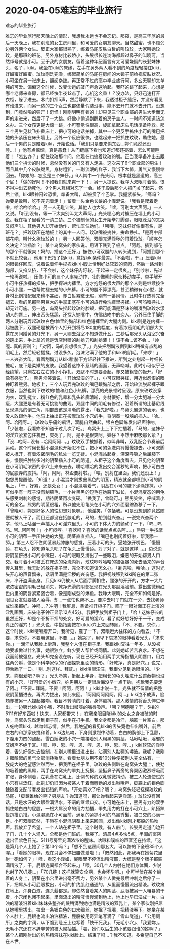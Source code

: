 # 2020-04-05难忘的毕业旅行



难忘的毕业旅行



难忘的毕业旅行那天晚上的情形，我想我永远也不会忘记。那夜，是高三毕旅的最后一天晚上，我在别班的女生房间里，和可爱的女朋友聊天。当然甜蜜，也不顾旁边另外两个女生。反正大家都很熟了，绑着马尾皮肤白皙的叫玟玟，大家叫她玟玟，是那班的班花。另外身材比较娇小，头髮很长连浏海都超过鼻子的叫晓可，当然绰号就是小可。至于我的女朋友，留着这种年纪而言有太可爱嫌疑的长髮妹妹头，名子，kiki。我坐在kiki的床缘，左手在另外两人看不到的角度轻轻搂住kiki，好甜蜜好甜蜜。玟玟刚洗完澡，绑起简单的马尾在房间的大镜子前检视皮肤状况。小可坐在另一张床上，翻阅杂誌。再正常不过的高中毕业旅行阿，多幺无聊却又单纯的可爱。偏偏这个时候，改变命运的敲门声急速响起。我吓的跳了起来，心想是哪个老师来查房，都已经快半夜12点了，心机这幺重！？没办法，只好迅速打开衣柜，躲了进去。木门扣扣5声，然后静默了下来，我透过柜子缝细，并没有看见有谁进来，而另一边的三个女生也都儘量假装没事，能不去开门就不去开门。没想到，门竟然啪的弹开！奇怪！刚刚明明有锁的！却只见三个职业部的男生大步而无声的走进来，然后吓了一大跳。好像小偷遇到醒着的房子主人，一时间不知道该怎幺办。三个女孩更是大惊一跳，小可警觉性很高，旋即拿起床头电话準备呼救。那三个男生见状飞扑捯床上，把小可的电话拍掉，其中一个更反手摀住小可的嘴巴把她的头紧压在床头墙上。另外一个反应很快，也跳起来一把抓住玟玟，勒住她。最后一个男的只是瞪着kiki，开始说话。「我们只是要来偷东西…妳们竟然还没睡…！」他有点惊慌，真是愚蠢！从门缝底下看也知道灯都还亮着，怎幺可能睡着！「怎幺办？」捉住玟玟那个问，他现在也摀着玟玟的嘴。正当我準备冲出去跟他们三个拚命的时候，忽然没有关的门又有人走进。这次来了6个职业部的男生！而且其中几个皮肤黝黑，身材粗犷，一副流氓的样子，我当下大惊，勇气又慢慢缩回去。「你娘的…怎幺是三个妹仔。」6人其中一个光头问。根本就是黑道的，高三个屁！「做的好阿！不如我们就来爽一下！」另一人提议。我睁大双眼盯着他。恨不得冲出去勒死他。9个男人互相对忘了一会。终于殿后那个人把门关了起来，然后上锁。kiki眼神闪过恐惧，準备大叫，却被赏了个巴掌。我握紧拳头。「痛吗？妳要是敢叫，吃不完兜着走！」留着一头金色长髮的小混混说。「我看是爬着走啦，哈哈哈哈哈。」另一人无耻讪笑，其他人也大笑。「嘘，可别太大声阿。」一人又说。「听到没有，等一下太爽别叫太大声阿。」光头噁心的对被压在墙上的小可说。我在柜子里看的一清二楚。三个被制伏的女生开始拳打脚踢，眼眶泛泪的又哭又闷声叫。其他男人却开始动作，帮忙压住她们。「喂喂，这妹仔好像很有名，是班花？」把玟玟压在地板上的其中一人问。玟玟嘴被摀住，拚命挣扎。「是高中部部花吧，叫什幺徐玟玟的！」另一人回答他，双眼充满淫秽的盯着玟玟。「顺序怎幺决定？谁插谁？」某个鸟窝头的家伙说。用语下贱到了极点。「阿哉。插到部花的那个不就很爽！妈的，插这个还好，」按住小可双腿的人转头说到，「阿插到那个不就比较衰。」他用下巴指了指kiki，意指kiki条件最差。「不会啦，干，」压着kiki的眼镜仔回应，说着说着伸手捏捏kiki小腹上恰到好处软软的赘肉，然后一路滑到胸部，又掐又挤，「不会啦，这个妹仔肉好软，干起来一定很爽。」「别吵啦，先过一轮再说啦。」压住小可的三个人率先动作，壮的像熊的家伙移动左手，单手解开小可牛仔热裤的扣头，把手探进内裤里。方才抱怨的很大声的那个人则是继续按住小可小腿，一边帮忙褪去她的小热裤。小可的腿不算漂亮，甚至稍微有点o型，就身材比例搭配起来也不甚细，却白皙紧緻无瑕，别有一番风情。此时牛仔热裤完全褪去，看的见那熊男巨大的手掌正塞在小可的旅行免洗裤里搓揉。小可呜噎挣扎，却无计可施。另一边，鸟窝头捏起玟玟的脸颊，把可能满是菸味的嘴凑到玟玟水漾动人的唇上，伸出舌头猛舔，还探入她嘴中，彷彿热吻中的恋人。另外压住手脚的两人分别玩弄起玟玟白色t恤里的胸部和红色短裤里的大腿内侧。kiki则是连内裤一起被脱下，双腿硬是被两个人打开到将尽180度的幅度，有着浓密阴毛的阴部大大露在房间婚黄的灯光下，另一人则去浴室不知道做什幺。三秒后那光头从浴室兴奋的跑出来，手上拿的竟是饭店附赠的刮鬍刀和刮鬍液！！该不会…该不会…「帅喔…真的要剃？」「对阿，马的妄想很久了。」光头把刮鬍液倒到kiki稍微有点乱的阴毛上，然后轻轻搓揉，过没多久，泡沫沾满了他的手和kiki的阴毛。「来啰！」一人兴奋大叫。看着刮鬍刀从kiki肚脐下方轻轻往下推进，所到之处刬起一片细长捲毛，底下是柔嫩的皮肤。我望着这惨不忍睹的画面，无声吶喊。此时小可似乎已经绝望，只剩左右左右的小小挣扎，双腿不时想要合起，却又被粗鲁的扳开。「好像有感觉了。」熊男淫笑着说，「开始湿湿的了。」，小可双眼哭红，用近似怨恨的眼神盯着熊男。地板上，三个人玩弄完玟玟的嘴巴跟胸部之后，开始轮流脱起裤子跟衣服，当然也剥下玟玟的t恤和红色小热裤，漂亮的光景顿时呈现。原来玟玟没穿内衣，双乳挺立，粉红色的乳晕和乳头轮廓清晰，身材很好，增一分太肥减一分太瘦，大腿更是有着无可挑剔的曲现，双腿中间的阴毛有修过，沿着所谓的比基尼线呈现漂亮的倒三角，阴部应该是清晰的露出。「我先好啦。」鸟窝头霸道的表示，也没人敢跟他争。他马上抽出正在按摩玟玟小穴的手，将阴茎一股脑的插入。「哈…阿…哈阿阿…」玟玟似乎痛的飙泪，双腿自然曲起，银白色脚练发出轻声铮响。「少装啦，我看妳不知道干过几次了吧。」鸟窝头上上下下抽插着，「马的，这妹仔的淫穴紧紧包住机巴，爽死了。阿，是不是很爽阿，妹仔？不然干麻吸那幺紧？」「没…哈阿…没有…哈阿阿阿…。」玟玟双手被抓着，似叫非叫，双乳配合节奏前后运动。这个时候长髮小混混也开始忍不住，把小可的免洗内裤慢慢褪去。小可双脚被人撑开，有着浓密阴毛的私处一览无疑。小混混站起身，深深呼吸之后屈膝下来，慢慢把肿胀多时的阴茎插入小可的阴道。从柜子这个角度看去，只见他的阴茎在小可阴毛浓密的小穴上来来去去，噗哈噗哈的发出交合淫秽的声响，把小可白白的屁股弄的震抖。「阿，阿阿，林盃要射啦。」「喂，别射在里面，我们还没上！」抱怨男提醒他。「知道！」小混混才刚拔出黑色的阴茎，精液就全都喷到小可的阴毛上，「干，好紧，还是处女！」小混混喘着气，阴茎在小可的腋下涂涂抹抹，小可似乎有一阵子没有刮腋毛，一小片黑黑的短毛在她腋下滋长，小混混变态的用龟头感受刺刺的感觉，期待阴茎再次变硬。「换我了，曾晓可。」熊男笑笑，呼喊着小可的全名。熊男的阴茎很粗，所以他先用龟头在小可的穴外面磨蹭游移了一下，「曾晓可，妳是好多人的性幻想对象喔。」他淫笑，「包括我。可是没想到妳竟然随便就被人干了。而且还都没在括腋毛的，马的，想到就兴奋。」一说完兴奋两个字，他马上咕溜一声插入小可淫穴里头。小可的下体大力的颤动了一下，「呜…呜呜…阿…阿阿啊！」小可闷哼。「喜欢吗？喜欢的话就点点头阿…。」熊男一手按摩小可的阴蒂一手压住她的大腿，阴茎直直插入。「嘴巴也别闲着好啦，帮我舔一舔。」第三人忍不住阴茎暴起肿胀的感觉，压着小可的头，逼她张开嘴巴，「慢慢舔，在龟头，妳知道龟头吧？在龟头上慢慢舔。对了对了，就是这样…。」边说边将阴茎挤进小可的小嘴巴，小可的眼眶又挤出了一些眼泪，嫌恶的开始帮男人口交。我盯着小可被丢在床边的免洗内裤，玟玟哼哼哈哈的被强暴的死去活来的声音传入耳里，我无助的躲在柜子里，完全不知道该怎幺办。「剃完啦，哈哈。」这时光头开心的声音飘来，话语里满是淫秽的兴奋感。我把视线移到kiki所在的第二张床，冷汗盗满全身。只见kiki仍被人从后面手脚扣住，腿张的开开的，方才一大片浓浓密密的阴毛已经消失，乾净光滑的阴部呈现在光头那副淫脸前。露出些微粉红色内里的阴唇紧紧密合着，像是刚成型的爆鱼。我睁大眼睛，完全不知如何是好。眼见女友就要被人淩辱，却…一点忙也帮不上。要冲去吗？门就在一旁，去找老师或谁来都好。冲吗…？冲吧！我屏息，準备推开柜子门。瞄了一眼对面正在上演的淫乱画面，床头电子钟正显示12点45分。我把手放到柜子门上。「哈！这妹仔长的虽然还好，却是个不折不扣的处女，好可爱的淫穴，看了就好想好好干一干，变成真正的淫穴！」光头说，中指指腹按在kiki小穴上来回转圈。「不…不要。求你。」这个时候，kiki哽嚥着开口。我听见，震了一下，双眼瞪大往床的方向看去。「不要，求求你。不要用这里，不要…。」她哭了，用卑下哀求的眼神看着光头，「求求你。」一滴汗从我脸上滑落，我整个人僵在柜子里。我跟kiki交往一年多，从没被她要求做过什幺事，她很独立，鲜少要人帮忙或同情。此刻她却苦苦哀求。不想在我面前被强姦。光头却完全没在听，现在已经开始用两手大拇指插入阴唇口，用力往两旁掰，像是个科学家似的仔细探究里面的情形。「好乾净，真是好穴。」说完，伸舌舔了一口。「别…别这样。拜託。」kiki泪眼汪汪，我很少见到她眼泪的。「少来，妳很爱吧？啊？」光头冷笑，挺起上半身，把粗长的龟头埋进什幺遮蔽物也没有的小穴，「好可爱的小嫩穴，妳男朋友一定很后悔没早一点干妳，抱歉我先要走了阿。」「不要…拜託。不要！阿阿，阿阿！」kiki才说一半，光头就不留情的把整跟阴茎插进去，再大力拔出，如此来回。「阿阿阿阿阿阿，阿…」kiki泣不成声，脸颊却被另一人捏起接吻。我目不转睛的盯着，身体颤抖。那人激情的将舌头伸进伸出，一边吸允kiki的小嘴，不时发出啵啵的嘴唇吸声。「喂？阿砲喔？干，5楼的5111有好东西啦！快来，大家都带来！」在我亲眼目睹kiki的处女之身被破的时候，鸟窝头忽然走到柜子前，似乎在打手机。我全身都是冷汗，脑筋一片空白。那人蛇吻着kiki，越吻越忘情。然后，我绝望的看见kiki的舌头竟也伸出嘴外，前后左右的和那家伙搅和着。kiki边热吻，下身则激烈律动着，白白的胸部上下乱颤，下腹用力四的鼓起，雪白娇嫩的小穴一端接着别人粗黑的阴茎，咕啾咕啾，淫邪的交媾声不绝于耳。「嗯、哼、恩、哼、恩、哼、恩、哼、恩、哼…」kiki软软的淫哼着，舌头好像失去控制，在别人嘴里进进出出，沾满别人黏稠的唾液。我呢？我刚才酝酿起的勇气全部消耗殆尽。看着女朋友用不着10分钟便被别人完全佔有，一股庞大的绝望感油然而生，把我困在柜子里。玟玟的头侧趴在鸟窝头大腿上，使劲的吸着他的黑屌，两手在鸟窝头的睪丸上抚摸，坚挺鼻子两旁的鼻翼因激烈呼吸而扩张，身体侧着，左乳叠在右乳上、比例匀称的双乳微微抖动，被三人轮流使过的小穴有些泛红，此刻却仍旧因为被某人干着而慇勤的发出啾啾声，脚踝上的银色脚鍊随着交配节奏发出铛铛的声响。「开始喜欢了吧？嗯？」鸟窝头轻轻抚摸玟玟的马尾，「脚鍊谁给的啊？男朋友？妳知道吗，那让妳看起来更淫蕩。」玟玟没有回话，只是水汪的大眼盈满泪水，不语的继续口交。小可跪在床上，熊男有力的双手抓住她白白的屁股，一根大屌没命的用力抽插，睪丸用力的打在小可穴上，趴搭趴搭趴搭趴搭。小混混跪在小可面前，满足的紧抓小可的乌黑秀髮，被口交的心满一足。小可双眼茫然，丰唇在小混混阴茎上来来回回，发出像kiki刚才那般的热吻声。我放弃了希望，一个人站在柜子里。这个时候，有人敲门。长髮男走道门边开了门，几十个人涌入。全都是他们班的。我哭了。清晨4点多快5点，半阖的窗帘透出但紫色日光。5111号房里充满浓浓的腥味。咕啾和噗哧的声音还在持续。「这是第几个人上她了？第13个吗？」「想不到这房间那幺大，可以挤的下全班35个人喔。」「看她的眼神，现在只会不停扭腰做爱啦！」「既然如此，那我再在她菊花里射一砲如何？」「哇，看这小淫妞，屁眼里不停流出精液耶，大概是整个肠子都装满精液了，干，屁眼连阖都合不起来。」「喂，30几个人内射在她们身体面，少说也射了70几砲…」「70几砲！这样就算安全期，也会怀孕吧。」小可半伏在某个躺着的人身上，阴茎在小穴里进出毫不费力，另外某个人做完最后冲刺之后停了一下，把屌从小可屁眼拔出，小可的扩约肌红通通的，从里面慢慢流出精液。玟玟瘫在地上，浑身白液，连头髮都是。却依然含着某人的阴茎、屁眼被另一人粗暴的干着，小穴闭也闭不起来，里面流出的精液慢慢滴到地上，地上也早已湿成一片。白浊的精液沿着kiki妹妹头整齐的髮稍滴到她也满是精液的双乳上，某个家伙刚把屌从她嘴里拔出，拉出一条银白色的口水细丝，她抿了抿嘴，把精液吞下。她坐在某个人肚上，屁眼也流出泊泊精液，屁股被用奇异笔写满了「雪山隧道」、「公用厕所」之类的字词，从下腹到耻丘上也写着「快干死我」、「无毛小穴」、「我爱妳」。无毛小穴还在不辞辛劳的被大屌抽插。「喂，她们以后生的小孩要跟谁的姓啊？」某个人把刚射出的灼热精液抹在kiki脸上。结束了吗…？我不知道。多希望自己不在人世。



